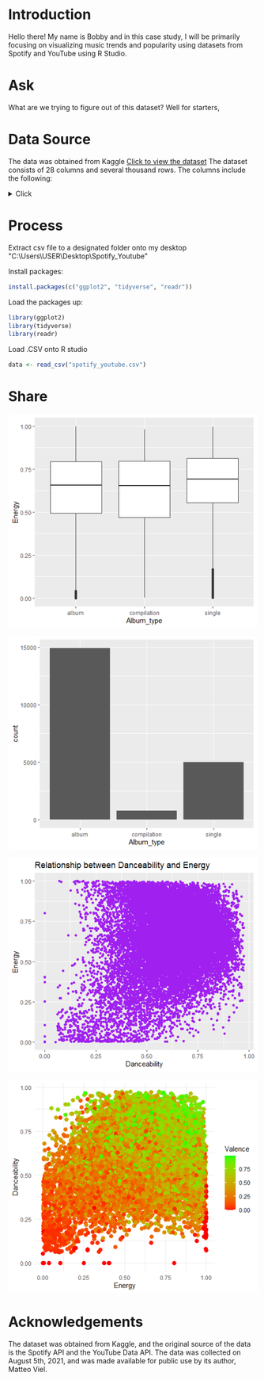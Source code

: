 # Introduction
Hello there! My name is Bobby and in this case study, I will be primarily focusing on visualizing music trends and popularity using datasets from Spotify and YouTube using R Studio.

# Ask
What are we trying to figure out of this dataset? Well for starters,

# Data Source
The data was obtained from Kaggle [Click to view the dataset](https://www.kaggle.com/datasets/salvatorerastelli/spotify-and-youtube)
The dataset consists of 28 columns and several thousand rows. The columns include the following:

<details>
  <summary>Click</summary>
Artist: the artist name

Url_spotify: the Spotify URL for the song

Track: the name of the song

Album: the album name

Album_type: the type of album (e.g., album, single, compilation)

Uri: the Spotify URI for the song

Danceability: a measure of how danceable the song is

Energy: a measure of how energetic the song is

Key: the musical key of the song

Loudness: a measure of how loud the song is

Speechiness: a measure of how much speech-like sounds are in the song

Acousticness: a measure of how acoustic the song is

Instrumentalness: a measure of how instrumental the song is

Liveness: a measure of how live the recording is

Valence: a measure of the song's positivity (e.g., happy, cheerful)

Tempo: the tempo of the song

Duration_ms: the length of the song in milliseconds

Url_youtube: the YouTube URL for the music video

Title: the title of the music video

Channel: the name of the YouTube channel that uploaded the music video

Views: the number of views the music video has on YouTube

Likes: the number of likes the music video has on YouTube

Comments: the number of comments the music video has on YouTube

Description: the description of the music video on YouTube

Licensed: whether or not the music video is licensed

official_video: whether or not the music video is an official music video

Stream: whether or not the song is available for streaming on Spotify
</details>



# Process
Extract csv file to a designated folder onto my desktop
"C:\Users\USER\Desktop\Spotify_Youtube"

Install packages:
```r
install.packages(c("ggplot2", "tidyverse", "readr"))
```
Load the packages up:
```r
library(ggplot2)
library(tidyverse)
library(readr)
```
Load .CSV onto R studio
```r
data <- read_csv("spotify_youtube.csv")
```


# Share

![alt text](https://github.com/databubs/Spotify_Youtube_Dataset/blob/main/Energy_Type_Album.png)

![alt text](https://github.com/databubs/Spotify_Youtube_Dataset/blob/main/Number_Of_Tracks.png)

![alt text](https://github.com/databubs/Spotify_Youtube_Dataset/blob/main/Purple_Relationship_Danceability.png)

![alt text](https://github.com/databubs/Spotify_Youtube_Dataset/blob/main/Valence_Color.png)



# Acknowledgements
The dataset was obtained from Kaggle, and the original source of the data is the Spotify API and the YouTube Data API. The data was collected on August 5th, 2021, and was made available for public use by its author, Matteo Viel.







